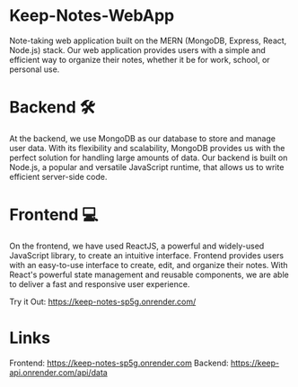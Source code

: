 # Keep-Notes-WebApp
Note-taking web application built on the MERN (MongoDB, Express, React, Node.js) stack. Our web application provides users with a simple and efficient way to organize their notes, whether it be for work, school, or personal use.

# Backend 🛠
At the backend, we use MongoDB as our database to store and manage user data. With its flexibility and scalability, MongoDB provides us with the perfect solution for handling large amounts of data. Our backend is built on Node.js, a popular and versatile JavaScript runtime, that allows us to write efficient server-side code.

# Frontend 💻
On the frontend, we have used ReactJS, a powerful and widely-used JavaScript library, to create an intuitive interface. Frontend provides users with an easy-to-use interface to create, edit, and organize their notes. With React's powerful state management and reusable components, we are able to deliver a fast and responsive user experience.


Try it Out: https://keep-notes-sp5g.onrender.com/

# Links
Frontend: https://keep-notes-sp5g.onrender.com
Backend: https://keep-api.onrender.com/api/data

